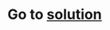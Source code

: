 # Go to [solution](https://public.tableau.com/app/profile/.48972542/viz/04Tableau_Marathon_2_0/Dashboard2)
